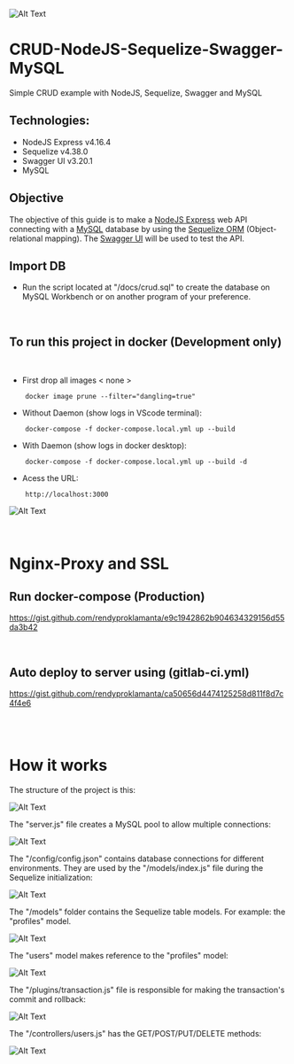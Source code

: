 ![Alt Text](/docs/titulo.JPG)

# CRUD-NodeJS-Sequelize-Swagger-MySQL

Simple CRUD example with NodeJS, Sequelize, Swagger and MySQL

## Technologies:

- NodeJS Express v4.16.4
- Sequelize v4.38.0
- Swagger UI v3.20.1
- MySQL

## Objective

The objective of this guide is to make a [NodeJS Express](https://expressjs.com/pt-br/) web API connecting with a [MySQL](https://dev.mysql.com/downloads/installer/) database by using the [Sequelize ORM](https://sequelize.org/) (Object-relational mapping). The [Swagger UI](https://swagger.io/tools/swagger-ui/) will be used to test the API.

## Import DB

- Run the script located at "/docs/crud.sql" to create the database on MySQL Workbench or on another program of your preference.

<br>

## To run this project in docker (Development only)

<br>

- First drop all images < none >
```
    docker image prune --filter="dangling=true"
```

- Without Daemon (show logs in VScode terminal):
```
    docker-compose -f docker-compose.local.yml up --build
```

- With Daemon (show logs in docker desktop):
```
    docker-compose -f docker-compose.local.yml up --build -d
```

- Acess the URL:

```
    http://localhost:3000
```

![Alt Text](/docs/swagger.JPG)

<br>


# Nginx-Proxy and SSL

## Run docker-compose (Production)

https://gist.github.com/rendyproklamanta/e9c1942862b904634329156d55da3b42

<br>

## Auto deploy to server using (gitlab-ci.yml)

https://gist.github.com/rendyproklamanta/ca50656d4474125258d811f8d7c4f4e6

<br><br>

# How it works

The structure of the project is this:

![Alt Text](/docs/node01.JPG)

The "server.js" file creates a MySQL pool to allow multiple connections:

![Alt Text](/docs/node02.JPG)

The "/config/config.json" contains database connections for different environments. They are used by the "/models/index.js" file during the Sequelize initialization:

![Alt Text](/docs/node03.JPG)

The "/models" folder contains the Sequelize table models. For example: the "profiles" model.

![Alt Text](/docs/node04.JPG)

The "users" model makes reference to the "profiles" model:

![Alt Text](/docs/node05.JPG)

The "/plugins/transaction.js" file is responsible for making the transaction's commit and rollback:

![Alt Text](/docs/node06.JPG)

The "/controllers/users.js" has the GET/POST/PUT/DELETE methods:

![Alt Text](/docs/node07.JPG)
